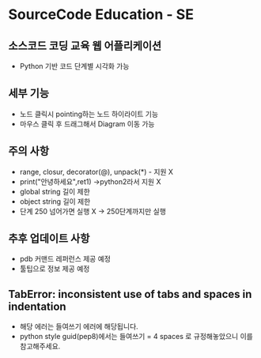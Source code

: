 # SourceCode Education - SE

## 소스코드 코딩 교육 웹 어플리케이션
* Python 기반 코드 단계별 시각화 가능

## 세부 기능
* 노드 클릭시 pointing하는 노드 하이라이트 기능
* 마우스 클릭 후 드래그해서 Diagram 이동 가능

## 주의 사항
* range, closur, decorator(@), unpack(*) - 지원 X
* print("안녕하세요",ret1) ->python2라서 지원 X
* global string 길이 제한
* object string 길이 제한
* 단계 250 넘어가면 실행 X -> 250단계까지만 실행

## 추후 업데이트 사항
* pdb 커맨드 레퍼런스 제공 예정
* 툴팁으로 정보 제공 예정

## TabError: inconsistent use of tabs and spaces in indentation
* 해당 에러는 들여쓰기 에러에 해당됩니다.
* python style guid(pep8)에서는 들여쓰기 = 4 spaces 로 규정해놓았으니 이를 참고해주세요.
